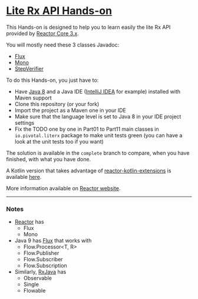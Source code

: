 # [Lite Rx API Hands-on](https://github.com/reactor/lite-rx-api-hands-on)

This Hands-on is designed to help you to learn easily the lite Rx API provided by [Reactor Core 3.x](https://github.com/reactor/reactor-core/).

You will mostly need these 3 classes Javadoc:

 - [Flux](http://projectreactor.io/docs/core/release/api/reactor/core/publisher/Flux.html)
 - [Mono](http://projectreactor.io/docs/core/release/api/reactor/core/publisher/Mono.html)
 - [StepVerifier](http://projectreactor.io/docs/test/release/api/reactor/test/StepVerifier.html)
 
To do this Hands-on, you just have to:

 - Have [Java 8](http://www.oracle.com/technetwork/java/javase/downloads/jdk8-downloads-2133151.html) and a Java IDE ([IntelliJ IDEA](https://www.jetbrains.com/idea/) for example) installed with Maven support
 - Clone this repository (or your fork)
 - Import the project as a Maven one in your IDE
 - Make sure that the language level is set to Java 8 in your IDE project settings
 - Fix the TODO one by one in Part01 to Part11 main classes in `io.pivotal.literx` package
   to make unit tests green (you can have a look at the unit tests too if you want)

The solution is available in the `complete` branch to compare, when you have finished, with what you have done.

A Kotlin version that takes advantage of [reactor-kotlin-extensions](https://github.com/reactor/reactor-kotlin-extensions) is available [here](https://github.com/eddumelendez/reactor-kotlin-workshop).

More information available on [Reactor website](http://projectreactor.io).

___
### Notes
* [Reactor](http://projectreactor.io) has
    - Flux 
    - Mono
* Java 9 has [Flux](http://docs.oracle.com/javase/9/docs/api/index.html?java/util/concurrent/Flow.html) that works with
    - Flow.Processor<T, R> 
    - Flow.Publisher<T> 
    - Flow.Subscriber<T> 
    - Flow.Subscription
* Similarly, [RxJava](https://github.com/ReactiveX/RxJava) has
    - Observable
    - Single
    - Flowable 
